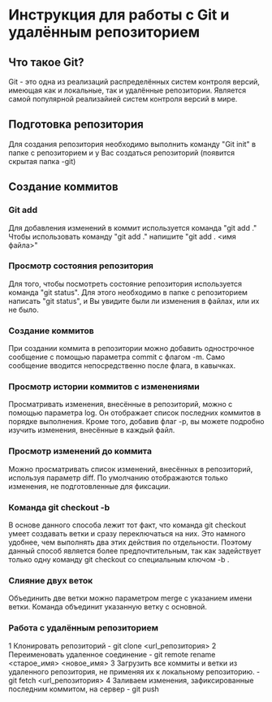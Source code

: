 # Инструкция для работы с Git и удалённым репозиторием

## Что такое Git?

Git - это одна из реализаций распределённых систем контроля версий, 
имеющая как и локальные, так и удалённые репозитории. Является
самой популярной реализайией систем контроля версий в мире.

## Подготовка репозитория 

Для создания репозитория необходимо выполнить команду "Git init"
 в папке с репозиторием и у Вас создаться репозиторий (появится 
скрытая папка -git)

## Создание коммитов 

### Git add
Для добавления изменений в коммит используется команда "git add ."
Чтобы использовать команду "git add ." напишите "git add . <имя файла>"
 
### Просмотр состояния репозитория
Для того, чтобы посмотреть состояние репозитория используется 
команда "git status". Для этого необходимо в папке с репозиторием написать 
"git status", и Вы увидите были ли изменения в файлах, или их не было.

### Создание коммитов
При создании коммита в репозитории можно добавить однострочное
сообщение с помощью параметра commit с флагом -m. 
Само сообщение вводится непосредственно после флага,
в кавычках.

### Просмотр истории коммитов с изменениями
Просматривать изменения, внесённые в репозиторий, можно 
с помощью параметра log. Он отображает список последних
коммитов в порядке выполнения. Кроме того, добавив флаг -p, 
вы можете подробно изучить изменения, внесённые в каждый файл.

### Просмотр изменений до коммита
Можно просматривать список изменений, внесённых в репозиторий,
используя параметр diff. По умолчанию отображаются только изменения,
не подготовленные для фиксации.

### Команда git checkout -b
В основе данного способа лежит тот факт, что команда git checkout умеет создавать
ветки и сразу переключаться на них. Это намного удобнее, чем выполнять два этих действия
по отдельности. Поэтому данный способ является более предпочтительным, так как 
задействует только одну команду git checkout со специальным ключом -b .

### Слияние двух веток
Объединить две ветки можно параметром merge с указанием имени ветки. Команда 
объединит указанную ветку с основной.

### Работа с удалённым репозиторием

1 Клонировать репозиторий - git clone <url_репозитория>
2 Переименовать удаленное соединение - git remote rename <старое_имя> <новое_имя>
3 Загрузить все коммиты и ветки из удаленного репозитория, не применяя их к локальному репозиторию. - git fetch <url_репозитория>
4 Заливаем изменения, зафиксированные последним коммитом, на сервер -  git push